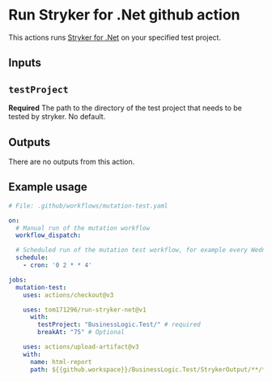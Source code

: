 # Run Stryker for .Net github action

This actions runs [Stryker for .Net](https://stryker-mutator.io/docs/stryker-net/introduction/) on your specified test project.

## Inputs

## `testProject`

**Required** The path to the directory of the test project that needs to be tested by stryker. No default.

## Outputs

There are no outputs from this action.

## Example usage

``` yaml
# File: .github/workflows/mutation-test.yaml

on:
  # Manual run of the mutation workflow
  workflow_dispatch:

  # Scheduled run of the mutation test workflow, for example every Wednesday on 2 AM.
  schedule:
    - cron: '0 2 * * 4'

jobs:
  mutation-test:
    uses: actions/checkout@v3

    uses: tom171296/run-stryker-net@v1
      with:
        testProject: "BusinessLogic.Test/" # required
        breakAt: "75" # Optional

    uses: actions/upload-artifact@v3
    with:
      name: html-report
      path: ${{github.workspace}}/BusinessLogic.Test/StrykerOutput/**/**/*.html
```

